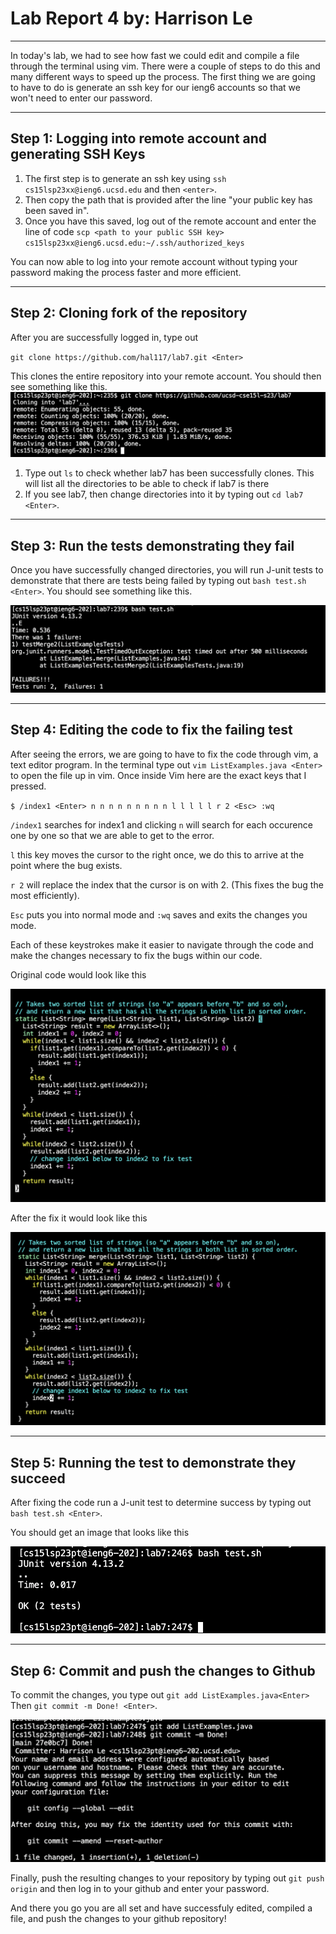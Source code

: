 # Lab Report 4 by: Harrison Le
---

In today's lab, we had to see how fast we could edit and compile a file through the terminal using vim. There were a couple of steps to do this and many different ways to speed
up the process. The first thing we are going to have to do is generate an ssh key for our ieng6 accounts so that we won't need to enter our password.

---
## Step 1: Logging into remote account and generating SSH Keys
1. The first step is to generate an ssh key using  `ssh cs15lsp23xx@ieng6.ucsd.edu` and then `<enter>`.
2. Then copy the path that is provided after the line "your public key has been saved in".
3. Once you have this saved, log out of the remote account and enter the line of code 
`scp <path to your public SSH key> cs15lsp23xx@ieng6.ucsd.edu:~/.ssh/authorized_keys`

You can now able to log into your remote account without typing your password making the process faster and more efficient.

---
## Step 2: Cloning fork of the repository
After you are successfully logged in, type out

`git clone https://github.com/hal117/lab7.git <Enter>`

This clones the entire repository into your remote account. You should then see something like this.
![Image](lab4gitclone.png)

1. Type out `ls` to check whether lab7 has been successfully clones. This will list all the directories to be able to check if lab7 is there
2. If you see lab7, then change directories into it by typing out `cd lab7 <Enter>`.

---
## Step 3: Run the tests demonstrating they fail
Once you have successfully changed directories, you will run J-unit tests to demonstrate that there are tests being failed by typing out `bash test.sh <Enter>`. You should see 
something like this.

![Image](lab4test.png)

---
## Step 4: Editing the code to fix the failing test

After seeing the errors, we are going to have to fix the code through vim, a text editor program. In the terminal type out `vim ListExamples.java <Enter>` to open the file up in vim.
Once inside Vim here are the exact keys that I pressed.

`$ /index1 <Enter> n n n n n n n n n l l l l l r 2 <Esc> :wq`

`/index1` searches for index1 and clicking `n` will search for each occurence one by one so that we are able to get to the error. 

`l` this key moves the cursor to the right once, we do this to arrive at the point where the bug exists.

`r 2` will replace the index that the cursor is on with 2. (This fixes the bug the most efficiently).

`Esc` puts you into normal mode and `:wq` saves and exits the changes you mode. 

Each of these keystrokes make it easier to navigate through the code and make the changes necessary to fix the bugs within our code. 

Original code would look like this

![Image](lab4codefail.png)

After the fix it would look like this

![Image](lab4codesuccess.png)

---
## Step 5: Running the test to demonstrate they succeed

After fixing the code run a J-unit test to determine success by typing out `bash test.sh <Enter>`.

You should get an image that looks like this 

![Image](lab4bashtestsuccess.png)

---
## Step 6: Commit and push the changes to Github

To commit the changes, you type out `git add ListExamples.java<Enter>` Then `git commit -m Done! <Enter>`.

![Image](Changescommited.png)

Finally, push the resulting changes to your repository by typing out `git push origin` and then log in to your github and enter your password.

And there you go you are all set and have successfuly edited, compiled a file, and push the changes to your github repository!
